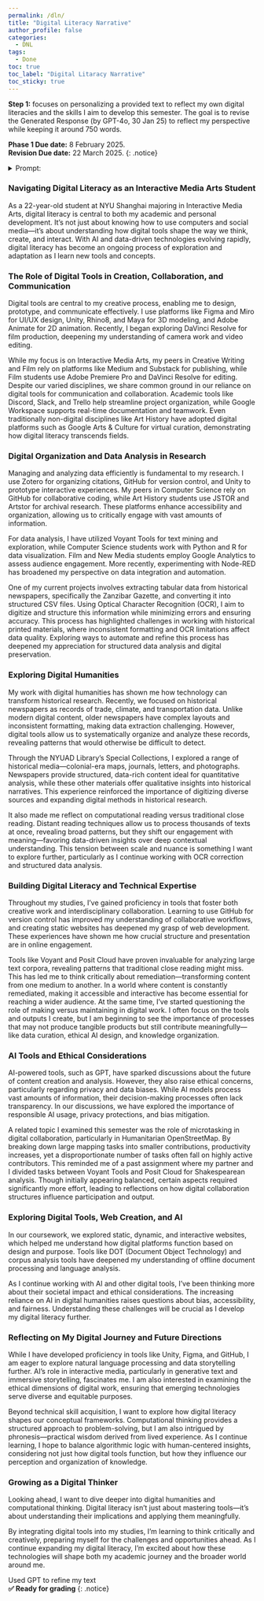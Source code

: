 ```yaml
---
permalink: /dln/
title: "Digital Literacy Narrative"
author_profile: false
categories:
  - DNL
tags:
  - Done
toc: true
toc_label: "Digital Litaracy Narrative"
toc_sticky: true
---
```

**Step 1:** focuses on personalizing a provided text to reflect my own digital literacies and the skills I aim to develop this semester. The goal is to revise the Generated Response (by GPT-4o, 30 Jan 25) to reflect my perspective while keeping it around 750 words.

**Phase 1 Due date:** 8 February 2025.
<br/>
**Revision Due date:** 22 March 2025.
{: .notice}

<!-- Collapsible -->
<details>
<summary> Prompt: </summary>
Write a 750 word reflection on digital literacy from the perspective of a 20 year old university student at a liberal arts university. Include strategies they might already know how to employ in their daily and academic lives for content creation, social interaction, as well as any platforms or software they use for research data management as well as data manipulation and analysis. Consider the different skill sets in the room given all the interdisciplinary majors ( in different fields such as Computer Science, Interactive Media, Film and New Media, Literature or Creative Writing, Art and Art History). Reflect on how digital humanities might offer new horizons on what they are studying, how collaboration might offer new avenues for developing their “computational thinking” that is in the sense of Berry and Fagerjord (A cognitive practice involving practical wisdom and reflection on computation) and how they can learn about new ways of approaching data and the world of AI. Offer critical reflection on your current abilities, what you are what you are discovering in the course as well as what kinds of new ways of thinking you would like to explore.*
</details>

### Navigating Digital Literacy as an Interactive Media Arts Student
As a 22-year-old student at NYU Shanghai majoring in Interactive Media Arts, digital literacy is central to both my academic and personal development. It’s not just about knowing how to use computers and social media—it’s about understanding how digital tools shape the way we think, create, and interact. With AI and data-driven technologies evolving rapidly, digital literacy has become an ongoing process of exploration and adaptation as I learn new tools and concepts.

### The Role of Digital Tools in Creation, Collaboration, and Communication
Digital tools are central to my creative process, enabling me to design, prototype, and communicate effectively. I use platforms like Figma and Miro for UI/UX design, Unity, Rhino8, and Maya for 3D modeling, and Adobe Animate for 2D animation. Recently, I began exploring DaVinci Resolve for film production, deepening my understanding of camera work and video editing.

While my focus is on Interactive Media Arts, my peers in Creative Writing and Film rely on platforms like Medium and Substack for publishing, while Film students use Adobe Premiere Pro and DaVinci Resolve for editing. Despite our varied disciplines, we share common ground in our reliance on digital tools for communication and collaboration. Academic tools like Discord, Slack, and Trello help streamline project organization, while Google Workspace supports real-time documentation and teamwork. Even traditionally non-digital disciplines like Art History have adopted digital platforms such as Google Arts & Culture for virtual curation, demonstrating how digital literacy transcends fields.

### Digital Organization and Data Analysis in Research
Managing and analyzing data efficiently is fundamental to my research. I use Zotero for organizing citations, GitHub for version control, and Unity to prototype interactive experiences. My peers in Computer Science rely on GitHub for collaborative coding, while Art History students use JSTOR and Artstor for archival research. These platforms enhance accessibility and organization, allowing us to critically engage with vast amounts of information.

For data analysis, I have utilized Voyant Tools for text mining and exploration, while Computer Science students work with Python and R for data visualization. Film and New Media students employ Google Analytics to assess audience engagement. More recently, experimenting with Node-RED has broadened my perspective on data integration and automation.

One of my current projects involves extracting tabular data from historical newspapers, specifically the Zanzibar Gazette, and converting it into structured CSV files. Using Optical Character Recognition (OCR), I aim to digitize and structure this information while minimizing errors and ensuring accuracy. This process has highlighted challenges in working with historical printed materials, where inconsistent formatting and OCR limitations affect data quality. Exploring ways to automate and refine this process has deepened my appreciation for structured data analysis and digital preservation.

### Exploring Digital Humanities
My work with digital humanities has shown me how technology can transform historical research. Recently, we focused on historical newspapers as records of trade, climate, and transportation data. Unlike modern digital content, older newspapers have complex layouts and inconsistent formatting, making data extraction challenging. However, digital tools allow us to systematically organize and analyze these records, revealing patterns that would otherwise be difficult to detect.

Through the NYUAD Library’s Special Collections, I explored a range of historical media—colonial-era maps, journals, letters, and photographs. Newspapers provide structured, data-rich content ideal for quantitative analysis, while these other materials offer qualitative insights into historical narratives. This experience reinforced the importance of digitizing diverse sources and expanding digital methods in historical research.

It also made me reflect on computational reading versus traditional close reading. Distant reading techniques allow us to process thousands of texts at once, revealing broad patterns, but they shift our engagement with meaning—favoring data-driven insights over deep contextual understanding. This tension between scale and nuance is something I want to explore further, particularly as I continue working with OCR correction and structured data analysis.

### Building Digital Literacy and Technical Expertise
Throughout my studies, I’ve gained proficiency in tools that foster both creative work and interdisciplinary collaboration. Learning to use GitHub for version control has improved my understanding of collaborative workflows, and creating static websites has deepened my grasp of web development. These experiences have shown me how crucial structure and presentation are in online engagement.

Tools like Voyant and Posit Cloud have proven invaluable for analyzing large text corpora, revealing patterns that traditional close reading might miss. This has led me to think critically about remediation—transforming content from one medium to another. In a world where content is constantly remediated, making it accessible and interactive has become essential for reaching a wider audience. At the same time, I’ve started questioning the role of making versus maintaining in digital work. I often focus on the tools and outputs I create, but I am beginning to see the importance of processes that may not produce tangible products but still contribute meaningfully—like data curation, ethical AI design, and knowledge organization.

### AI Tools and Ethical Considerations
AI-powered tools, such as GPT, have sparked discussions about the future of content creation and analysis. However, they also raise ethical concerns, particularly regarding privacy and data biases. While AI models process vast amounts of information, their decision-making processes often lack transparency. In our discussions, we have explored the importance of responsible AI usage, privacy protections, and bias mitigation.

A related topic I examined this semester was the role of microtasking in digital collaboration, particularly in Humanitarian OpenStreetMap. By breaking down large mapping tasks into smaller contributions, productivity increases, yet a disproportionate number of tasks often fall on highly active contributors. This reminded me of a past assignment where my partner and I divided tasks between Voyant Tools and Posit Cloud for Shakespearean analysis. Though initially appearing balanced, certain aspects required significantly more effort, leading to reflections on how digital collaboration structures influence participation and output.

### Exploring Digital Tools, Web Creation, and AI
In our coursework, we explored static, dynamic, and interactive websites, which helped me understand how digital platforms function based on design and purpose. Tools like DOT (Document Object Technology) and corpus analysis tools have deepened my understanding of offline document processing and language analysis.

As I continue working with AI and other digital tools, I’ve been thinking more about their societal impact and ethical considerations. The increasing reliance on AI in digital humanities raises questions about bias, accessibility, and fairness. Understanding these challenges will be crucial as I develop my digital literacy further.

### Reflecting on My Digital Journey and Future Directions
While I have developed proficiency in tools like Unity, Figma, and GitHub, I am eager to explore natural language processing and data storytelling further. AI’s role in interactive media, particularly in generative text and immersive storytelling, fascinates me. I am also interested in examining the ethical dimensions of digital work, ensuring that emerging technologies serve diverse and equitable purposes.

Beyond technical skill acquisition, I want to explore how digital literacy shapes our conceptual frameworks. Computational thinking provides a structured approach to problem-solving, but I am also intrigued by phronesis—practical wisdom derived from lived experience. As I continue learning, I hope to balance algorithmic logic with human-centered insights, considering not just how digital tools function, but how they influence our perception and organization of knowledge.

### Growing as a Digital Thinker
Looking ahead, I want to dive deeper into digital humanities and computational thinking. Digital literacy isn’t just about mastering tools—it’s about understanding their implications and applying them meaningfully.

By integrating digital tools into my studies, I’m learning to think critically and creatively, preparing myself for the challenges and opportunities ahead. As I continue expanding my digital literacy, I’m excited about how these technologies will shape both my academic journey and the broader world around me.

Used GPT to refine my text
<br/>
**✅ Ready for grading**
{: .notice}